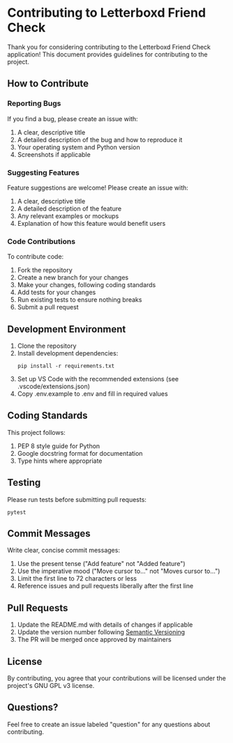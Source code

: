 # Contributing to Letterboxd Friend Check

Thank you for considering contributing to the Letterboxd Friend Check application! This document provides guidelines for contributing to the project.

## How to Contribute

### Reporting Bugs

If you find a bug, please create an issue with:

1. A clear, descriptive title
2. A detailed description of the bug and how to reproduce it
3. Your operating system and Python version
4. Screenshots if applicable

### Suggesting Features

Feature suggestions are welcome! Please create an issue with:

1. A clear, descriptive title
2. A detailed description of the feature
3. Any relevant examples or mockups
4. Explanation of how this feature would benefit users

### Code Contributions

To contribute code:

1. Fork the repository
2. Create a new branch for your changes
3. Make your changes, following coding standards
4. Add tests for your changes
5. Run existing tests to ensure nothing breaks
6. Submit a pull request

## Development Environment

1. Clone the repository
2. Install development dependencies:
   ```
   pip install -r requirements.txt
   ```
3. Set up VS Code with the recommended extensions (see .vscode/extensions.json)
4. Copy .env.example to .env and fill in required values

## Coding Standards

This project follows:

1. PEP 8 style guide for Python
2. Google docstring format for documentation
3. Type hints where appropriate

## Testing

Please run tests before submitting pull requests:

```
pytest
```

## Commit Messages

Write clear, concise commit messages:

1. Use the present tense ("Add feature" not "Added feature")
2. Use the imperative mood ("Move cursor to..." not "Moves cursor to...")
3. Limit the first line to 72 characters or less
4. Reference issues and pull requests liberally after the first line

## Pull Requests

1. Update the README.md with details of changes if applicable
2. Update the version number following [Semantic Versioning](https://semver.org/)
3. The PR will be merged once approved by maintainers

## License

By contributing, you agree that your contributions will be licensed under the project's GNU GPL v3 license.

## Questions?

Feel free to create an issue labeled "question" for any questions about contributing.
